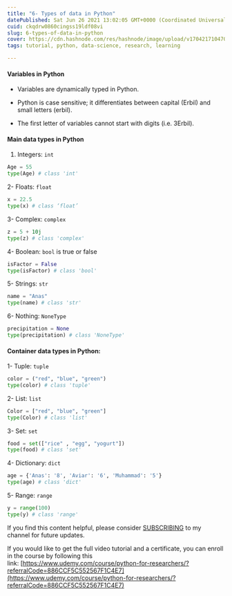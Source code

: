 ```yaml
---
title: "6- Types of data in Python"
datePublished: Sat Jun 26 2021 13:02:05 GMT+0000 (Coordinated Universal Time)
cuid: ckqdrw0860cingss19ldf08vi
slug: 6-types-of-data-in-python
cover: https://cdn.hashnode.com/res/hashnode/image/upload/v1704217104708/fedd9ad8-a2e4-43b8-8908-2eba1a04751e.jpeg
tags: tutorial, python, data-science, research, learning

---
```


#### Variables in Python

* Variables are dynamically typed in Python.
    
* Python is case sensitive; it differentiates between capital (Erbil) and small letters (erbil).
    
* The first letter of variables cannot start with digits (i.e. 3Erbil).
    

#### Main data types in Python

1. Integers: `int`
    

```python
Age = 55 
type(Age) # class 'int'
```

2- Floats: `float`

```python
x = 22.5
type(x) # class ‘float’
```

3- Complex: `complex`

```python
z = 5 + 10j
type(z) # class 'complex'
```

4- Boolean: `bool` is true or false

```python
isFactor = False
type(isFactor) # class 'bool'
```

5- Strings: `str`

```python
name = "Anas"
type(name) # class 'str'
```

6- Nothing: `NoneType`

```python
precipitation = None
type(precipitation) # class 'NoneType'
```

#### Container data types in Python:

1- Tuple: `tuple`

```python
color = ("red", "blue", "green")
type(color) # class 'tuple'
```

2- List: `list`

```python
Color = ["red", "blue", "green"]
type(Color) # class 'list'
```

3- Set: `set`

```python
food = set(["rice" , "egg", "yogurt"])
type(food) # class 'set'
```

4- Dictionary: `dict`

```python
age = {'Anas': '8', 'Aviar': '6', 'Muhammad': '5'}
type(age) # class 'dict'
```

5- Range: `range`

```python
y = range(100)
type(y) # class 'range'
```

If you find this content helpful, please consider [SUBSCRIBING](https://www.youtube.com/channel/UCpbWlHEqBSnJb6i4UemXQpA) to my channel for future updates.

If you would like to get the full video tutorial and a certificate, you can enroll in the course by following this link: [https://www.udemy.com/course/python-for-researchers/?referralCode=886CCF5C552567F1C4E7](https://www.udemy.com/course/python-for-researchers/?referralCode=886CCF5C552567F1C4E7)
